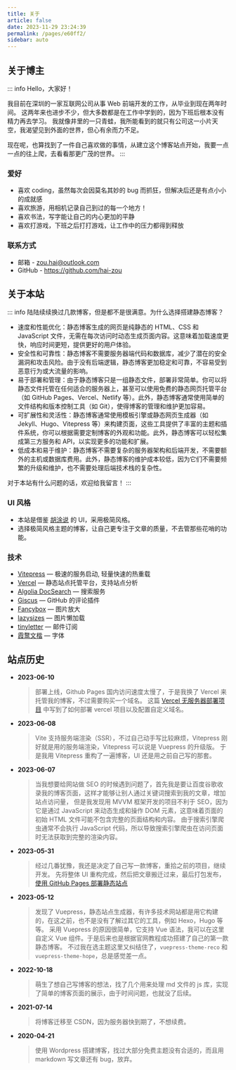 ```yaml
---
title: 关于
article: false
date: 2023-11-29 23:24:39
permalink: /pages/e60ff2/
sidebar: auto
---
```


## 关于博主

::: info
Hello，大家好！

我目前在深圳的一家互联网公司从事 Web 前端开发的工作，从毕业到现在两年时间。
这两年来也进步不少，但大多数都是在工作中学到的，因为下班后根本没有精力再去学习。
我就像井里的一只青蛙，我所能看到的就只有公司这一小片天空，我渴望见到外面的世界，但心有余而力不足。

现在呢，也算找到了一件自己喜欢做的事情，从建立这个博客站点开始，我要一点一点的往上爬，去看看那更广茂的世界。
:::

### 爱好

- 喜欢 coding，虽然每次会因莫名其妙的 bug 而抓狂，但解决后还是有点小小的成就感
- 喜欢旅游，用相机记录自己到过的每一个地方！
- 喜欢书法，写字能让自己的内心更加的平静
- 喜欢打游戏，下班之后打打游戏，让工作中的压力都得到释放

### 联系方式

- 邮箱 - <zou.hai@outlook.com>
- GitHub - <https://github.com/hai-zou>

## 关于本站

::: info
陆陆续续换过几款博客，但是都不是很满意。为什么选择搭建静态博客？

- 速度和性能优化：静态博客生成的网页是纯静态的 HTML、CSS 和 JavaScript 文件，无需在每次访问时动态生成页面内容。这意味着加载速度更快，响应时间更短，提供更好的用户体验。
- 安全性和可靠性：静态博客不需要服务器端代码和数据库，减少了潜在的安全漏洞和攻击风险。由于没有后端逻辑，静态博客更加稳定和可靠，不容易受到恶意行为或大流量的影响。
- 易于部署和管理：由于静态博客只是一组静态文件，部署非常简单。你可以将静态文件托管在任何适合的服务器上，甚至可以使用免费的静态网页托管平台（如 GitHub Pages、Vercel、Netlify 等）。此外，静态博客通常使用简单的文件结构和版本控制工具（如 Git），使得博客的管理和维护更加容易。
- 可扩展性和灵活性：静态博客通常使用模板引擎或静态网页生成器（如 Jekyll、Hugo、Vitepress 等）来构建页面，这些工具提供了丰富的主题和插件系统，你可以根据需要定制博客的外观和功能。此外，静态博客可以轻松集成第三方服务和 API，以实现更多的功能和扩展。
- 低成本和易于维护：静态博客不需要复杂的服务器架构和后端开发，不需要额外的主机或数据库费用。此外，静态博客的维护成本较低，因为它们不需要频繁的升级和维护，也不需要处理后端技术栈的复杂性。

对于本站有什么问题的话，欢迎给我留言！
:::

### UI 风格

- 本站是借鉴 [胡涂说](https://hutusi.com/) 的 UI，采用极简风格。
- 选择极简风格主题的博客，让自己更专注于文章的质量，不去管那些花哨的功能。

### 技术

- [Vitepress](https://vitepress.dev/) — 极速的服务启动, 轻量快速的热重载
- [Vercel](https://vercel.com/) — 静态站点托管平台，支持站点分析
- [Algolia DocSearch](/article/vue/algolia.html) — 搜索服务
- [Giscus](/article/github/giscus.html) — GitHub 的评论插件
- [Fancybox](/article/other/image-zoom.html) — 图片放大
- [lazysizes](/article/other/image-lazy.html) — 图片懒加载
- [tinyletter](https://app.tinyletter.com/) — 邮件订阅
- [霞鹜文楷](https://github.com/lxgw/LxgwWenKai) — 字体

## 站点历史

- **2023-06-10**

  > 部署上线，Github Pages 国内访问速度太慢了，于是我换了 Vercel 来托管我的博客，不过需要购买一个域名。
  > 这篇 [Vercel 无服务器部署项目](/article/node/vercel.html) 中写到了如何部署 vercel 项目以及配置自定义域名。

- **2023-06-08**

  > Vite 支持服务端渲染（SSR），不过自己动手写比较麻烦，Vitepress 刚好就是用的服务端渲染，Vitepress 可以说是 Vuepress 的升级版。
  > 于是我用 Vitepress 重构了一遍博客，UI 还是用之前自己写的那套。

- **2023-06-07**

  > 当我想要给网站做 SEO 的时候遇到问题了，首先我是要让百度谷歌收录我的博客页面，这样才能够让别人通过关键词搜索到我的文章，增加站点访问量，
  > 但是我发现用 MVVM 框架开发的项目不利于 SEO，因为它是通过 JavaScript 来动态生成和操作 DOM 元素，这意味着页面的初始 HTML 文件可能不包含完整的页面结构和内容。
  > 由于搜索引擎爬虫通常不会执行 JavaScript 代码，所以导致搜索引擎爬虫在访问页面时无法获取到完整的渲染内容。

- **2023-05-31**

  > 经过几番犹豫，我还是决定了自己写一款博客，重拾之前的项目，继续开发。
  > 先将整体 UI 重构完成，然后把文章搬迁过来，最后打包发布，[使用 GitHub Pages 部署静态站点](/article/github/github-pages.html)

- **2023-05-12**

  > 发现了 Vuepress，静态站点生成器，有许多技术网站都是用它构建的，在这之前，也不是没有了解过其它的工具，例如 Hexo，Hugo 等等。
  > 采用 Vuepress 的原因很简单，它支持 Vue 语法，我可以在这里自定义 Vue 组件。于是后来也是根据官网教程成功搭建了自己的第一款静态博客。
  > 不过我在选主题这里又纠结住了，`vuepress-theme-reco` 和 `vuepress-theme-hope`，总是感觉差一点。

- **2022-10-18**

  > 萌生了想自己写博客的想法，找了几个用来处理 md 文件的 js 库，实现了简单的博客页面的展示，由于时间问题，也就没了后续。

- **2021-07-14**

  > 将博客迁移至 CSDN，因为服务器快到期了，不想续费。

- **2020-04-21**
  > 使用 Wordpress 搭建博客，找过大部分免费主题没有合适的，而且用 markdown 写文章还有 bug，放弃。
